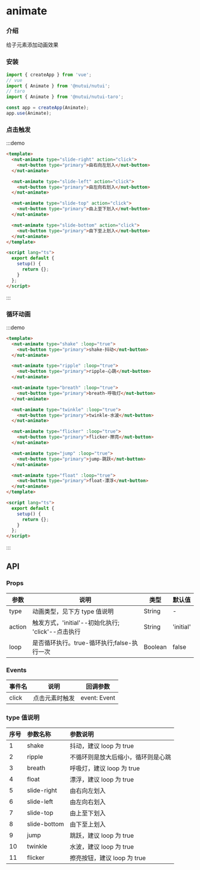 # animate

### 介绍

给子元素添加动画效果

### 安装

```javascript
import { createApp } from 'vue';
// vue
import { Animate } from '@nutui/nutui';
// taro
import { Animate } from '@nutui/nutui-taro';

const app = createApp(Animate);
app.use(Animate);
```

### 点击触发

:::demo

```html
<template>
  <nut-animate type="slide-right" action="click">
    <nut-button type="primary">由右向左划入</nut-button>
  </nut-animate>

  <nut-animate type="slide-left" action="click">
    <nut-button type="primary">由左向右划入</nut-button>
  </nut-animate>

  <nut-animate type="slide-top" action="click">
    <nut-button type="primary">由上至下划入</nut-button>
  </nut-animate>

  <nut-animate type="slide-bottom" action="click">
    <nut-button type="primary">由下至上划入</nut-button>
  </nut-animate>
</template>

<script lang="ts">
  export default {
    setup() {
      return {};
    }
  };
</script>
```

:::

### 循环动画

:::demo

```html
<template>
  <nut-animate type="shake" :loop="true">
    <nut-button type="primary">shake-抖动</nut-button>
  </nut-animate>

  <nut-animate type="ripple" :loop="true">
    <nut-button type="primary">ripple-心跳</nut-button>
  </nut-animate>

  <nut-animate type="breath" :loop="true">
    <nut-button type="primary">breath-呼吸灯</nut-button>
  </nut-animate>

  <nut-animate type="twinkle" :loop="true">
    <nut-button type="primary">twinkle-水波</nut-button>
  </nut-animate>

  <nut-animate type="flicker" :loop="true">
    <nut-button type="primary">flicker-擦亮</nut-button>
  </nut-animate>

  <nut-animate type="jump" :loop="true">
    <nut-button type="primary">jump-跳跃</nut-button>
  </nut-animate>

  <nut-animate type="float" :loop="true">
    <nut-button type="primary">float-漂浮</nut-button>
  </nut-animate>
</template>

<script lang="ts">
  export default {
    setup() {
      return {};
    }
  };
</script>
```

:::

## API

### Props

| 参数   | 说明                                               | 类型    | 默认值    |
| ------ | -------------------------------------------------- | ------- | --------- |
| type   | 动画类型，见下方 type 值说明                       | String  | -         |
| action | 触发方式，'initial'--初始化执行; 'click'--点击执行 | String  | 'initial' |
| loop   | 是否循环执行。true-循环执行;false-执行一次         | Boolean | false     |

### Events

| 事件名 | 说明           | 回调参数     |
| ------ | -------------- | ------------ |
| click  | 点击元素时触发 | event: Event |

### type 值说明

| 序号 | 参数名称     | 参数说明                           |
| :--- | :----------- | :--------------------------------- |
| 1    | shake        | 抖动，建议 loop 为 true            |
| 2    | ripple       | 不循环则是放大后缩小，循环则是心跳 |
| 3    | breath       | 呼吸灯，建议 loop 为 true          |
| 4    | float        | 漂浮，建议 loop 为 true            |
| 5    | slide-right  | 由右向左划入                       |
| 6    | slide-left   | 由左向右划入                       |
| 7    | slide-top    | 由上至下划入                       |
| 8    | slide-bottom | 由下至上划入                       |
| 9    | jump         | 跳跃，建议 loop 为 true            |
| 10   | twinkle      | 水波，建议 loop 为 true            |
| 11   | flicker      | 擦亮按钮，建议 loop 为 true        |
